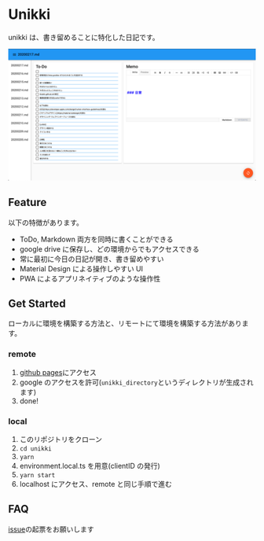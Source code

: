 # Unikki

unikki は、書き留めることに特化した日記です。

![editor画面](docs/pictures/screenshot_editor.png)

## Feature

以下の特徴があります。

- ToDo, Markdown 両方を同時に書くことができる
- google drive に保存し、どの環境からでもアクセスできる
- 常に最初に今日の日記が開き、書き留めやすい
- Material Design による操作しやすい UI
- PWA によるアプリネイティブのような操作性

## Get Started

ローカルに環境を構築する方法と、リモートにて環境を構築する方法があります。

### remote

1. [github pages](https://tkdalic.github.io/unikki/)にアクセス
2. google のアクセスを許可(`unikki_directory`というディレクトリが生成されます)
3. done!

### local

1. このリポジトリをクローン
2. `cd unikki`
3. `yarn`
4. environment.local.ts を用意(clientID の発行)
5. `yarn start`
6. localhost にアクセス、remote と同じ手順で進む

## FAQ

[issue](https://github.com/tkdalic/unikki/issues)の起票をお願いします
